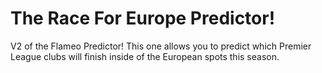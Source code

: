 # The Race For Europe Predictor!

V2 of the Flameo Predictor! This one allows you to predict which Premier League clubs will finish inside of the European spots this season.
